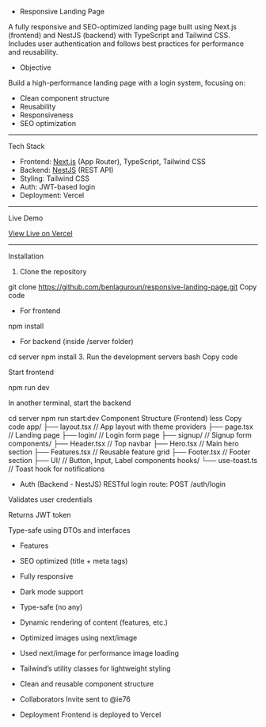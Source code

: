 - Responsive Landing Page

A fully responsive and SEO-optimized landing page built using
Next.js (frontend) and NestJS (backend) with TypeScript and Tailwind CSS. Includes user authentication and follows best practices for performance and reusability.

- Objective

Build a high-performance landing page with a login system, focusing on:

- Clean component structure
- Reusability
- Responsiveness
- SEO optimization

---

Tech Stack

- Frontend: [Next.js](https://nextjs.org/) (App Router), TypeScript, Tailwind CSS
- Backend: [NestJS](https://nestjs.com/) (REST API)
- Styling: Tailwind CSS
- Auth: JWT-based login
- Deployment: Vercel

---

Live Demo

[View Live on Vercel](https://benlaguroun-test.vercel.app/)

---

Installation

1. Clone the repository

git clone https://github.com/benlaguroun/responsive-landing-page.git
Copy code

- For frontend

npm install

- For backend (inside /server folder)

cd server
npm install 3. Run the development servers
bash
Copy code

Start frontend

npm run dev

In another terminal, start the backend

cd server
npm run start:dev
Component Structure (Frontend)
less
Copy code
app/
├── layout.tsx // App layout with theme providers
├── page.tsx // Landing page
├── login/ // Login form page
├── signup/ // Signup form
components/
├── Header.tsx // Top navbar
├── Hero.tsx // Main hero section
├── Features.tsx // Reusable feature grid
├── Footer.tsx // Footer section
├── UI/ // Button, Input, Label components
hooks/
└── use-toast.ts // Toast hook for notifications

- Auth (Backend - NestJS)
  RESTful login route: POST /auth/login

Validates user credentials

Returns JWT token

Type-safe using DTOs and interfaces

- Features
- SEO optimized (title + meta tags)

- Fully responsive

- Dark mode support

- Type-safe (no any)

- Dynamic rendering of content (features, etc.)

- Optimized images using next/image

- Used next/image for performance image loading

- Tailwind’s utility classes for lightweight styling

- Clean and reusable component structure

- Collaborators
  Invite sent to @ie76

- Deployment
  Frontend is deployed to Vercel
